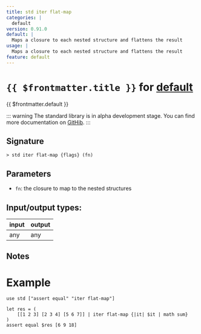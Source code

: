 ```yaml
---
title: std iter flat-map
categories: |
  default
version: 0.91.0
default: |
  Maps a closure to each nested structure and flattens the result
usage: |
  Maps a closure to each nested structure and flattens the result
feature: default
---
```

<!-- This file is automatically generated. Please edit the command in https://github.com/nushell/nushell instead. -->

# `{{ $frontmatter.title }}` for [default](/commands/categories/default.md)

<div class='command-title'>{{ $frontmatter.default }}</div>


::: warning
The standard library is in alpha development stage. You can find more documentation on [GitHib](https://github.com/nushell/nushell/tree/main/crates/nu-std).
:::
## Signature

```> std iter flat-map {flags} (fn)```

## Parameters

 -  `fn`: the closure to map to the nested structures


## Input/output types:

| input | output |
| ----- | ------ |
| any   | any    |

## Notes
# Example
```nu
use std ["assert equal" "iter flat-map"]

let res = (
    [[1 2 3] [2 3 4] [5 6 7]] | iter flat-map {|it| $it | math sum}
)
assert equal $res [6 9 18]
```